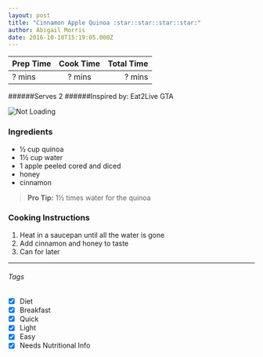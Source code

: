```yaml
---
layout: post
title: "Cinnamon Apple Quinoa :star::star::star::star:"
author: Abigail Morris
date: 2016-10-10T15:19:05.000Z
---
```


| Prep Time  | Cook Time    | Total Time  |
| ---------- |:------------:| -----------:|
| ? mins    | ? mins      | ? mins     |


######Serves 2
######Inspired by: Eat2Live GTA

![Not Loading](http://i.imgur.com/r0drQ67l.png)

### Ingredients

* ½ cup quinoa
* 1½ cup water
* 1 apple peeled cored and diced
* honey
* cinnamon

> **Pro Tip:** 1½ times water for the quinoa

### Cooking Instructions

1. Heat in a saucepan until all the water is gone
2. Add cinnamon and honey to taste
3. Can for later

---

###### Tags
- [x] Diet
- [x] Breakfast
- [x] Quick
- [x] Light
- [x] Easy
- [x] Needs Nutritional Info
